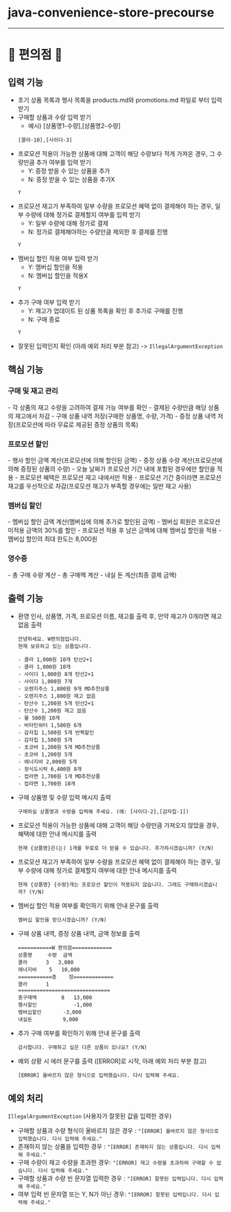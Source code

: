 # java-convenience-store-precourse

---

<h1> 🏪 편의점 🏪</h1>

## 입력 기능
- 초기 상품 목록과 행사 목록을 products.md와 promotions.md 파일로 부터 입력 받기
- 구매할 상품과 수량 입력 받기
    - 예시) [상품명1-수량],[상품명2-수량]
    ```
    [콜라-10],[사이다-3]
    ```
- 프로모션 적용이 가능한 상품에 대해 고객이 해당 수량보다 적게 가져온 경우, 그 수량만큼 추가 여부를 입력 받기
    - Y: 증정 받을 수 있는 상품을 추가 
    - N: 증정 받을 수 있는 상품을 추가X  
    ```
    Y
    ```
- 프로모션 재고가 부족하여 일부 수량을 프로모션 혜택 없이 결제해야 하는 경우, 일부 수량에 대해 정가로 결제할지 여부를 입력 받기
    - Y: 일부 수량에 대해 정가로 결제
    - N: 정가로 결제해야하는 수량만큼 제외한 후 결제를 진행
    ```
    Y
    ```
- 멤버십 할인 적용 여부 입력 받기
    - Y: 멤버십 할인을 적용
    - N: 멤버십 할인을 적용X
    ```
    Y
    ```
- 추가 구매 여부 입력 받기
    - Y: 재고가 업데이트 된 상품 목록을 확인 후 추가로 구매를 진행
    - N: 구매 종료
    ```
    Y
    ```
- 잘못된 입력인지 확인 (아래 예외 처리 부분 참고) -> ```IllegalArgumentException```

## 핵심 기능
<h3>구매 및 재고 관리</h3>
- 각 상품의 재고 수량을 고려하여 결제 가능 여부를 확인
- 결제된 수량만큼 해당 상품의 재고에서 차감
- 구매 상품 내역 저장(구매한 상품명, 수량, 가격)
- 증정 상품 내역 저장(프로모션에 따라 무료로 제공된 증정 상품의 목록)

<h3>프로모션 할인</h3>
- 행사 할인 금액 계산(프로모션에 의해 할인된 금액)
- 증정 상품 수량 계산(프로모션에 의해 증정된 상품의 수량)
  - 오늘 날짜가 프로모션 기간 내에 포함된 경우에만 할인을 적용
  - 프로모션 혜택은 프로모션 재고 내에서만 적용
  - 프로모션 기간 중이라면 프로모션 재고를 우선적으로 차감(프로모션 재고가 부족할 경우에는 일반 재고 사용)

<h3>멤버십 할인</h3>
- 멤버십 할인 금액 계산(멤버십에 의해 추가로 할인된 금액)
  - 멤버십 회원은 프로모션 미적용 금액의 30%를 할인
  - 프로모션 적용 후 남은 금액에 대해 멤버십 할인을 적용
  - 멤버십 할인의 최대 한도는 8,000원

<h3>영수증</h3>
- 총 구매 수량 계산
- 총 구매액 계산
- 내실 돈 계산(최종 결제 금액)

## 출력 기능
- 환영 인사, 상품명, 가격, 프로모션 이름, 재고를 출력 후, 만약 재고가 0개라면 재고 없음 출력
    ```
    안녕하세요. W편의점입니다.
    현재 보유하고 있는 상품입니다.
    
    - 콜라 1,000원 10개 탄산2+1
    - 콜라 1,000원 10개
    - 사이다 1,000원 8개 탄산2+1
    - 사이다 1,000원 7개
    - 오렌지주스 1,800원 9개 MD추천상품
    - 오렌지주스 1,800원 재고 없음
    - 탄산수 1,200원 5개 탄산2+1
    - 탄산수 1,200원 재고 없음
    - 물 500원 10개
    - 비타민워터 1,500원 6개
    - 감자칩 1,500원 5개 반짝할인
    - 감자칩 1,500원 5개
    - 초코바 1,200원 5개 MD추천상품
    - 초코바 1,200원 5개
    - 에너지바 2,000원 5개
    - 정식도시락 6,400원 8개
    - 컵라면 1,700원 1개 MD추천상품
    - 컵라면 1,700원 10개
     ```
- 구매 상품명 및 수량 입력 메시지 출력
    ```
    구매하실 상품명과 수량을 입력해 주세요. (예: [사이다-2],[감자칩-1])
    ```
- 프로모션 적용이 가능한 상품에 대해 고객이 해당 수량만큼 가져오지 않았을 경우, 혜택에 대한 안내 메시지를 출력
    ```
    현재 {상품명}은(는) 1개를 무료로 더 받을 수 있습니다. 추가하시겠습니까? (Y/N)
    ```
- 프로모션 재고가 부족하여 일부 수량을 프로모션 혜택 없이 결제해야 하는 경우, 일부 수량에 대해 정가로 결제할지 여부에 대한 안내 메시지를 출력
    ```
    현재 {상품명} {수량}개는 프로모션 할인이 적용되지 않습니다. 그래도 구매하시겠습니까? (Y/N)
    ```
- 멤버십 할인 적용 여부를 확인하기 위해 안내 문구를 출력
    ```
    멤버십 할인을 받으시겠습니까? (Y/N)
    ```
- 구매 상품 내역, 증정 상품 내역, 금액 정보를 출력
    ```
    ===========W 편의점=============
    상품명		수량	금액
    콜라		3 	3,000
    에너지바 	5 	10,000
    ===========증	정=============
    콜라		1
    ==============================
    총구매액		8	13,000
    행사할인			-1,000
    멤버십할인		-3,000
    내실돈			 9,000
    ```
- 추가 구매 여부를 확인하기 위해 안내 문구를 출력
    ```
    감사합니다. 구매하고 싶은 다른 상품이 있나요? (Y/N)
    ```
- 예외 상황 시 에러 문구를 출력 ([ERROR]로 시작, 아래 예외 처리 부분 참고)
    ```
    [ERROR] 올바르지 않은 형식으로 입력했습니다. 다시 입력해 주세요.
    ```

## 예외 처리
```IllegalArgumentException``` (사용자가 잘못된 값을 입력한 경우)
- 구매할 상품과 수량 형식이 올바르지 않은 경우 : ```"[ERROR] 올바르지 않은 형식으로 입력했습니다. 다시 입력해 주세요."```
- 존재하지 않는 상품을 입력한 경우 : ```"[ERROR] 존재하지 않는 상품입니다. 다시 입력해 주세요."```
- 구매 수량이 재고 수량을 초과한 경우: ```"[ERROR] 재고 수량을 초과하여 구매할 수 없습니다. 다시 입력해 주세요."```
- 구매할 상품과 수량 빈 문자열 입력한 경우 : ```"[ERROR] 잘못된 입력입니다. 다시 입력해 주세요."```
- 여부 입력 빈 문자열 또는 Y, N가 아닌 경우: ```"[ERROR] 잘못된 입력입니다. 다시 입력해 주세요."```